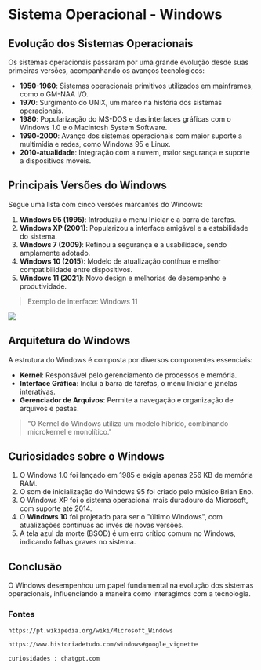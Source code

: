 # Sistema Operacional - Windows

## Evolução dos Sistemas Operacionais
Os sistemas operacionais passaram por uma grande evolução desde suas primeiras versões, acompanhando os avanços tecnológicos:

- **1950-1960**: Sistemas operacionais primitivos utilizados em mainframes, como o GM-NAA I/O.
- **1970**: Surgimento do UNIX, um marco na história dos sistemas operacionais.
- **1980**: Popularização do MS-DOS e das interfaces gráficas com o Windows 1.0 e o Macintosh System Software.
- **1990-2000**: Avanço dos sistemas operacionais com maior suporte a multimídia e redes, como Windows 95 e Linux.
- **2010-atualidade**: Integração com a nuvem, maior segurança e suporte a dispositivos móveis.

## Principais Versões do Windows
Segue uma lista com cinco versões marcantes do Windows:

1. **Windows 95 (1995)**: Introduziu o menu Iniciar e a barra de tarefas.
2. **Windows XP (2001)**: Popularizou a interface amigável e a estabilidade do sistema.
3. **Windows 7 (2009)**: Refinou a segurança e a usabilidade, sendo amplamente adotado.
4. **Windows 10 (2015)**: Modelo de atualização contínua e melhor compatibilidade entre dispositivos.
5. **Windows 11 (2021)**: Novo design e melhorias de desempenho e produtividade.

> Exemplo de interface: Windows 11

![](https://upload.wikimedia.org/wikipedia/pt/4/45/Windows-11.jpg)

## Arquitetura do Windows
A estrutura do Windows é composta por diversos componentes essenciais:

- **Kernel**: Responsável pelo gerenciamento de processos e memória.
- **Interface Gráfica**: Inclui a barra de tarefas, o menu Iniciar e janelas interativas.
- **Gerenciador de Arquivos**: Permite a navegação e organização de arquivos e pastas.

> "O Kernel do Windows utiliza um modelo híbrido, combinando microkernel e monolítico."

## Curiosidades sobre o Windows
1. O Windows 1.0 foi lançado em 1985 e exigia apenas 256 KB de memória RAM.
2. O som de inicialização do Windows 95 foi criado pelo músico Brian Eno.
3. O Windows XP foi o sistema operacional mais duradouro da Microsoft, com suporte até 2014.
4. O **Windows 10** foi projetado para ser o "último Windows", com atualizações contínuas ao invés de novas versões.
5. A tela azul da morte (BSOD) é um erro crítico comum no Windows, indicando falhas graves no sistema.

## Conclusão

O Windows desempenhou um papel fundamental na evolução dos sistemas operacionais, influenciando a maneira como interagimos com a tecnologia.

### Fontes

```bash
https://pt.wikipedia.org/wiki/Microsoft_Windows
```

```bash
https://www.historiadetudo.com/windows#google_vignette
```
```bash
curiosidades : chatgpt.com
```

